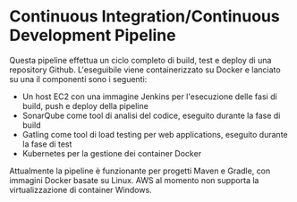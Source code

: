 # Continuous Integration/Continuous Development Pipeline

Questa pipeline effettua un ciclo completo di build, test e deploy di una repository Github. L'eseguibile viene containerizzato su Docker e lanciato su una iI componenti sono i seguenti:

* Un host EC2 con una immagine Jenkins per l'esecuzione delle fasi di build, push e deploy della pipeline
* SonarQube come tool di analisi del codice, eseguito durante la fase di build
* Gatling come tool di load testing per web applications, eseguito durante la fase di test
* Kubernetes per la gestione dei container Docker

Attualmente la pipeline è funzionante per progetti Maven e Gradle, con immagini Docker basate su Linux. AWS al momento non supporta la virtualizzazione di container Windows.

